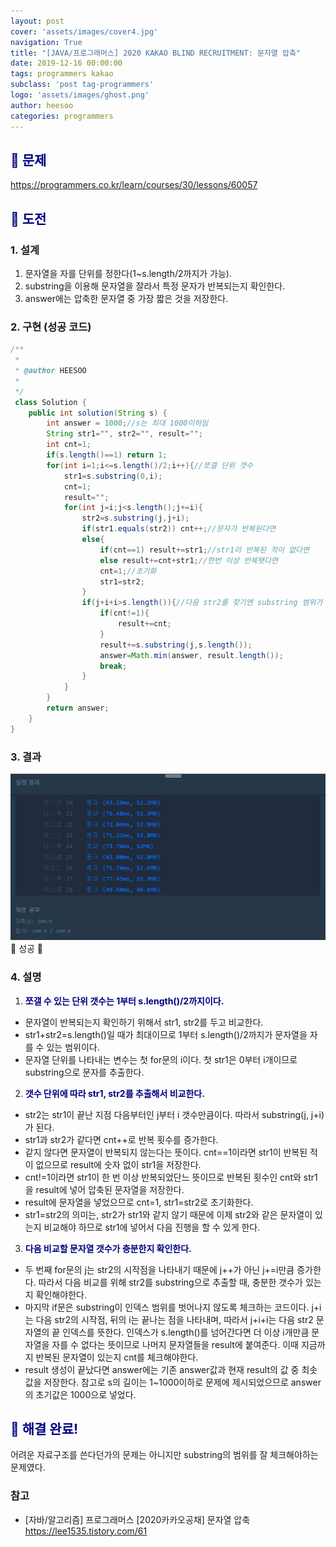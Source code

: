 ```yaml
---
layout: post
cover: 'assets/images/cover4.jpg'
navigation: True
title: "[JAVA/프로그래머스] 2020 KAKAO BLIND RECRUITMENT: 문자열 압축"
date: 2019-12-16 00:00:00
tags: programmers kakao
subclass: 'post tag-programmers'
logo: 'assets/images/ghost.png'
author: heesoo
categories: programmers
---
```

## <span style="color:navy">👀 문제</span>
<https://programmers.co.kr/learn/courses/30/lessons/60057>

## <span style="color:navy">👊 도전</span>

### 1. 설계
1. 문자열을 자를 단위를 정한다(1~s.length/2까지가 가능).
2. substring을 이용해 문자열을 잘라서 특정 문자가 반복되는지 확인한다.
3. answer에는 압축한 문자열 중 가장 짧은 것을 저장한다.


### 2. 구현 (성공 코드)
```java
/**
 *
 * @author HEESOO
 *
 */
 class Solution {
    public int solution(String s) {
        int answer = 1000;//s는 최대 1000이하임
        String str1="", str2="", result="";
        int cnt=1;
        if(s.length()==1) return 1;
        for(int i=1;i<=s.length()/2;i++){//쪼갤 단위 갯수
            str1=s.substring(0,i);
            cnt=1;
            result="";
            for(int j=i;j<s.length();j+=i){
                str2=s.substring(j,j+i);
                if(str1.equals(str2)) cnt++;//문자가 반복된다면
                else{
                    if(cnt==1) result+=str1;//str1이 반복된 적이 없다면
                    else result+=cnt+str1;//한번 이상 반복됏다면
                    cnt=1;//초기화
                    str1=str2;
                }
                if(j+i+i>s.length()){//다음 str2를 찾기엔 substring 범위가 벗어난다면
                    if(cnt!=1){
                        result+=cnt;
                    }
                    result+=s.substring(j,s.length());
                    answer=Math.min(answer, result.length());
                    break;
                }
            }
        }
        return answer;
    }
}
 ```

### 3. 결과
![실행결과](./assets/images/191216_1.PNG)
🤟 성공 🤟

### 4. 설명
1. **<span style="color:navy">쪼갤 수 있는 단위 갯수는 1부터 s.length()/2까지이다.</span>**
- 문자열이 반복되는지 확인하기 위해서 str1, str2를 두고 비교한다.
- str1+str2=s.length()일 때가 최대이므로 1부터 s.length()/2까지가 문자열을 자를 수 있는 범위이다.
- 문자열 단위를 나타내는 변수는 첫 for문의 i이다. 첫 str1은 0부터 i개이므로 substring으로 문자를 추출한다.
2. **<span style="color:navy">갯수 단위에 따라 str1, str2를 추출해서 비교한다.</span>**
- str2는 str1이 끝난 지점 다음부터인 j부터 i 갯수만큼이다. 따라서 substring(j, j+i)가 된다.
- str1과 str2가 같다면 cnt++로 반복 횟수를 증가한다.
- 같지 않다면 문자열이 반복되지 않는다는 뜻이다. cnt==1이라면 str1이 반복된 적이 없으므로 result에 숫자 없이 str1을 저장한다.
- cnt!=1이라면 str1이 한 번 이상 반복되었단느 뜻이므로 반복된 횟수인 cnt와 str1을 result에 넣어 압축된 문자열을 저장한다.
- result에 문자열을 넣었으므로 cnt=1, str1=str2로 초기화한다.
- str1=str2의 의미는, str2가 str1와 같지 않기 때문에 이제 str2와 같은 문자열이 있는지 비교해야 하므로 str1에 넣어서 다음 진행을 할 수 있게 한다.
3. **<span style="color:navy">다음 비교할 문자열 갯수가 충분한지 확인한다.</span>**
- 두 번째 for문의 j는 str2의 시작점을 나타내기 때문에 j++가 아닌 j+=i만큼 증가한다. 따라서 다음 비교를 위해 str2를 substring으로 추출할 때, 충분한 갯수가 있는지 확인해야한다.
- 마지막 if문은 substring이 인덱스 범위를 벗어나지 않도록 체크하는 코드이다. j+i는 다음 str2의 시작점, 뒤의 i는 끝나는 점을 나타내며, 따라서 j+i+i는 다음 str2 문자열의 끝 인덱스를 뜻한다. 인덱스가 s.length()를 넘어간다면 더 이상 i개만큼 문자열을 자를 수 없다는 뜻이므로 나머지 문자열들을 result에 붙여준다. 이때 지금까지 반복된 문자열이 있는지 cnt를 체크해야한다.
- result 생성이 끝났다면 answer에는 기존 answer값과 현재 result의 값 중 최솟값을 저장한다. 참고로 s의 길이는 1~1000이하로 문제에 제시되었으므로 answer의 초기값은 1000으로 넣었다.

## <span style="color:navy">👏 해결 완료!</span>
어려운 자료구조를 쓴다던가의 문제는 아니지만 substring의 범위를 잘 체크해야하는 문제였다.

### 참고
- [자바/알고리즘] 프로그래머스 [2020카카오공채] 문자열 압축 <https://lee1535.tistory.com/61>

